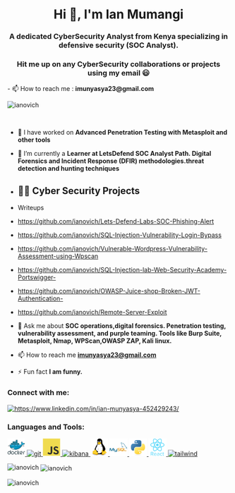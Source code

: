 <h1 align="center">Hi 👋, I'm Ian Mumangi</h1>
<h3 align="center">A dedicated CyberSecurity Analyst from Kenya specializing in  defensive security (SOC Analyst).</h3>
<h3 align="center">Hit me up on any CyberSecurity collaborations or projects using my email  😃 </h3>
- 📫 How to reach me : <b>imunyasya23@gmail.com</b> 


<p align="left"> <img src="https://komarev.com/ghpvc/?username=ianovich&label=Profile%20views&color=0e75b6&style=flat" alt="ianovich" /> </p>

<p align="left"> <a href="https://twitter.com/" target="blank"><img src="https://img.shields.io/twitter/follow/?logo=twitter&style=for-the-badge" alt="" /></a> </p>

- 🔭 I have worked on **Advanced Penetration Testing with Metasploit and other tools**

- 🌱 I’m currently a **Learner at LetsDefend SOC Analyst Path. Digital Forensics and Incident Response (DFIR) methodologies.threat detection and hunting techniques**

- ## 👨‍💻 Cyber Security Projects
-  Writeups
-  https://github.com/ianovich/Lets-Defend-Labs-SOC-Phishing-Alert 
-  https://github.com/ianovich/SQL-Injection-Vulnerability-Login-Bypass
-  https://github.com/ianovich/Vulnerable-Wordpress-Vulnerability-Assessment-using-Wpscan 
-  https://github.com/ianovich/SQL-Injection-lab-Web-Security-Academy-Portswigger-
-  https://github.com/ianovich/OWASP-Juice-shop-Broken-JWT-Authentication-
-  https://github.com/ianovich/Remote-Server-Exploit


- 💬 Ask me about **SOC operations,digital forensics. Penetration testing, vulnerability assessment, and purple teaming. Tools like Burp Suite, Metasploit, Nmap, WPScan,OWASP ZAP, Kali linux.**

- 📫 How to reach me **imunyasya23@gmail.com**

- ⚡ Fun fact **I am funny.**

<h3 align="left">Connect with me:</h3>
<p align="left">
<a href="https://linkedin.com/in/https://www.linkedin.com/in/ian-munyasya-452429243/" target="blank"><img align="center" src="https://raw.githubusercontent.com/rahuldkjain/github-profile-readme-generator/master/src/images/icons/Social/linked-in-alt.svg" alt="https://www.linkedin.com/in/ian-munyasya-452429243/" height="30" width="40" /></a>
</p>

<h3 align="left">Languages and Tools:</h3>
<p align="left"> <a href="https://www.docker.com/" target="_blank" rel="noreferrer"> <img src="https://raw.githubusercontent.com/devicons/devicon/master/icons/docker/docker-original-wordmark.svg" alt="docker" width="40" height="40"/> </a> <a href="https://git-scm.com/" target="_blank" rel="noreferrer"> <img src="https://www.vectorlogo.zone/logos/git-scm/git-scm-icon.svg" alt="git" width="40" height="40"/> </a> <a href="https://developer.mozilla.org/en-US/docs/Web/JavaScript" target="_blank" rel="noreferrer"> <img src="https://raw.githubusercontent.com/devicons/devicon/master/icons/javascript/javascript-original.svg" alt="javascript" width="40" height="40"/> </a> <a href="https://www.elastic.co/kibana" target="_blank" rel="noreferrer"> <img src="https://www.vectorlogo.zone/logos/elasticco_kibana/elasticco_kibana-icon.svg" alt="kibana" width="40" height="40"/> </a> <a href="https://www.linux.org/" target="_blank" rel="noreferrer"> <img src="https://raw.githubusercontent.com/devicons/devicon/master/icons/linux/linux-original.svg" alt="linux" width="40" height="40"/> </a> <a href="https://www.mysql.com/" target="_blank" rel="noreferrer"> <img src="https://raw.githubusercontent.com/devicons/devicon/master/icons/mysql/mysql-original-wordmark.svg" alt="mysql" width="40" height="40"/> </a> <a href="https://www.python.org" target="_blank" rel="noreferrer"> <img src="https://raw.githubusercontent.com/devicons/devicon/master/icons/python/python-original.svg" alt="python" width="40" height="40"/> </a> <a href="https://reactjs.org/" target="_blank" rel="noreferrer"> <img src="https://raw.githubusercontent.com/devicons/devicon/master/icons/react/react-original-wordmark.svg" alt="react" width="40" height="40"/> </a> <a href="https://tailwindcss.com/" target="_blank" rel="noreferrer"> <img src="https://www.vectorlogo.zone/logos/tailwindcss/tailwindcss-icon.svg" alt="tailwind" width="40" height="40"/> </a> </p>

<p><img align="left" src="https://github-readme-stats.vercel.app/api/top-langs?username=ianovich&show_icons=true&locale=en&layout=compact" alt="ianovich" /></p>

<p>&nbsp;<img align="center" src="https://github-readme-stats.vercel.app/api?username=ianovich&show_icons=true&locale=en" alt="ianovich" /></p>

<p><img align="center" src="https://github-readme-streak-stats.herokuapp.com/?user=ianovich&" alt="ianovich" /></p>
